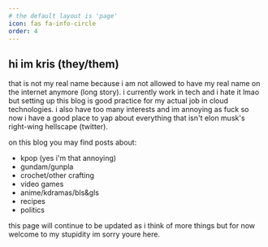 ```yaml
---
# the default layout is 'page'
icon: fas fa-info-circle
order: 4
---
```


## hi im kris (they/them)

that is not my real name because i am not allowed to have my real name on the internet anymore (long story). 
i currently work in tech and i hate it lmao but setting up this blog is good practice for my actual job in cloud technologies. 
i also have too many interests and im annoying as fuck so now i have a good place to yap about everything that isn't elon musk's right-wing hellscape (twitter).

on this blog you may find posts about:
- kpop (yes i'm that annoying)
- gundam/gunpla
- crochet/other crafting
- video games
- anime/kdramas/bls&gls
- recipes
- politics

this page will continue to be updated as i think of more things but for now welcome to my stupidity im sorry youre here.
